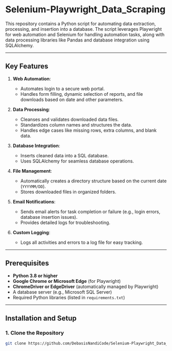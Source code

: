 # Selenium-Playwright_Data_Scraping

This repository contains a Python script for automating data extraction, processing, and insertion into a database. The script leverages Playwright for web automation and Selenium for handling automation tasks, along with data processing libraries like Pandas and database integration using SQLAlchemy.

---

## Key Features

1. **Web Automation**:
   - Automates login to a secure web portal.
   - Handles form filling, dynamic selection of reports, and file downloads based on date and other parameters.

2. **Data Processing**:
   - Cleanses and validates downloaded data files.
   - Standardizes column names and structures the data.
   - Handles edge cases like missing rows, extra columns, and blank data.

3. **Database Integration**:
   - Inserts cleaned data into a SQL database.
   - Uses SQLAlchemy for seamless database operations.

4. **File Management**:
   - Automatically creates a directory structure based on the current date (`YYYYMM/DD`).
   - Stores downloaded files in organized folders.

5. **Email Notifications**:
   - Sends email alerts for task completion or failure (e.g., login errors, database insertion issues).
   - Provides detailed logs for troubleshooting.

6. **Custom Logging**:
   - Logs all activities and errors to a log file for easy tracking.

---

## Prerequisites

- **Python 3.8 or higher**
- **Google Chrome or Microsoft Edge** (for Playwright)
- **ChromeDriver or EdgeDriver** (automatically managed by Playwright)
- A database server (e.g., Microsoft SQL Server)
- Required Python libraries (listed in `requirements.txt`)

---

## Installation and Setup

### 1. Clone the Repository
```bash
git clone https://github.com/DebasisNandiCode/Selenium-Playwright_Data_Scraping.git
